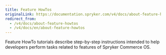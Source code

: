 ```yaml
---
title: Feature HowTos
originalLink: https://documentation.spryker.com/v4/docs/about-feature-howtos
redirect_from:
  - /v4/docs/about-feature-howtos
  - /v4/docs/en/about-feature-howtos
---
```


Feature HowTo tutorials describe step-by-step instructions intended to help developers perform tasks related to features of Spryker Commerce OS.
